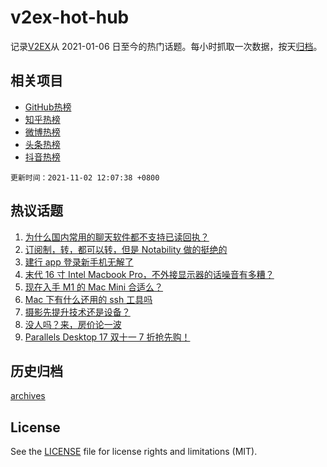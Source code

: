 # v2ex-hot-hub

 记录[V2EX](https://www.v2ex.com/)从 2021-01-06 日至今的热门话题。每小时抓取一次数据，按天[归档](archives)。
 
 ## 相关项目

- [GitHub热榜](https://github.com/lonnyzhang423/github-hot-hub)
- [知乎热榜](https://github.com/lonnyzhang423/zhihu-hot-hub)
- [微博热榜](https://github.com/lonnyzhang423/weibo-hot-hub)
- [头条热榜](https://github.com/lonnyzhang423/toutiao-hot-hub)
- [抖音热榜](https://github.com/lonnyzhang423/douyin-hot-hub)


 `更新时间：2021-11-02 12:07:38 +0800`

## 热议话题

1. [为什么国内常用的聊天软件都不支持已读回执？](https://www.v2ex.com/t/812110)
1. [订阅制，转，都可以转，但是 Notability 做的挺绝的](https://www.v2ex.com/t/812296)
1. [建行 app 登录新手机无解了](https://www.v2ex.com/t/812314)
1. [末代 16 寸 Intel Macbook Pro，不外接显示器的话噪音有多糟？](https://www.v2ex.com/t/812121)
1. [现在入手 M1 的 Mac Mini 合适么？](https://www.v2ex.com/t/812123)
1. [Mac 下有什么还用的 ssh 工具吗](https://www.v2ex.com/t/812272)
1. [摄影先提升技术还是设备？](https://www.v2ex.com/t/812143)
1. [没人吗？来，房价论一波](https://www.v2ex.com/t/812325)
1. [Parallels Desktop 17 双十一 7 折抢先购！](https://www.v2ex.com/t/812284)

## 历史归档

[archives](archives)

## License

See the [LICENSE](LICENSE) file for license rights and limitations (MIT).
